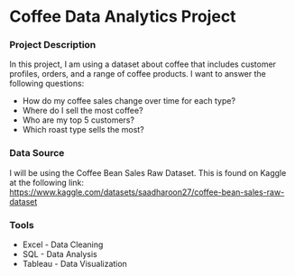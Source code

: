 # Coffee Data Analytics Project

### Project Description
In this project, I am using a dataset about coffee that includes customer profiles, orders, and a range of coffee products.
I want to answer the following questions: 
- How do my coffee sales change over time for each type?
- Where do I sell the most coffee?
- Who are my top 5 customers?
- Which roast type sells the most?

### Data Source
I will be using the Coffee Bean Sales Raw Dataset. This is found on Kaggle at the following link: https://www.kaggle.com/datasets/saadharoon27/coffee-bean-sales-raw-dataset

### Tools
- Excel - Data Cleaning
- SQL - Data Analysis
- Tableau - Data Visualization
